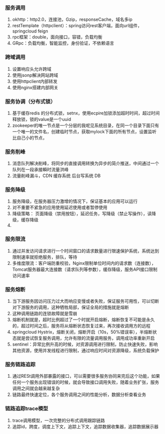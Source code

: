 ### 服务调用
1. okhttp：http2.0，连接池，Gzip，responseCache，域名多ip
2. restTemplate（httpclient）：spring访问rest客户端，面向url组件，springcloud feign
3. rpc框架：double，面向接口，容错，负载均衡
4. GRpc：负载均衡，智能监控，身份验证，不依赖语言

### 跨域调用
1. 设置响应头允许跨域
2. 使用jsonp解决网站跨域
3. 使用httpclient内部转发
4. 使用nginx搭建内部网关

### 服务协调（分布式锁）
1. 基于缓存redis 的分布式锁，setnx，使用ecpire加锁添加超时时间，超过时间释放锁，锁的value是一个uuid
2. zookeeper的唯一节点是一个分层的我呢见系统目录，在同一个目录下面只有一个唯一的文件名，创建临时节点，获取mylock下面的所有节点，设置监听比自己小的节点，

   
### 服务削峰
1. 消息队列解决削峰，将同步的直接调用转换为异步的简介推送，中间通过一个队列在一段承接瞬时流量洪峰
2. 流量削峰漏斗，CDN     缓存系统     后台写系统    DB

### 服务降级
1. 服务降级，在服务器压力激增的情况下，保证基本的应用可以运行
2. 对不重要不紧急的应用使用延迟使用或者暂停使用
3. 降级策略： 页面降级（禁用按钮），延迟任务，写降级（禁止写操作），读降级，缓存降级
4. 

### 服务限流
1. 通过并发访问请求进行一个时间窗口的请求数量进行限速保护系统，系统达到限制速率就拒绝服务，排队，等待
2. 多维度限流：客户端防重校验，Nginx限制单位时间内的请求数（连接数），Tomcat服务器最大连接数（请求队列等参数），缓存降级，服务API接口限制访问速率

### 服务熔断
1. 当下游服务因访问压力过大而响应变慢或者失败，保证服务可用性，可以切断对下游服务的调用，这种牺牲局部，保证全局的措施就是熔断
2. 这种调用链路的连锁故障就是雪崩
3. 熔断机制就是，超时比例超过了一个时就开启熔断，熔断恢复不可能是永久的，超过时间之后，服务将从熔断状态恢复过来，再次接收调用方的远程
4. springcloud Hystrix，熔断关闭，熔断开启（10s，50%错误率），半熔断状态就是尝试恢复服务调用，允许有限的流量调用服务，调用成功率重新开启
5. sentinel：异常比例升高的时候，对资源调用进行限制，防止快速失败，影响其他资源，使用并发线程进行限制，通过响应时间对资源降级，系统负载保护

### 服务链路追踪
1. 通过RESt调用外部暴露的接口，可以需要很多服务协同来完后这个功能，如果任何一个服务出现错误的时候，就会导致接口调用失败，随着业务扩张，服务调用之间就会越来越复杂
2. 链路最终快速定位，各个服务调用之间的性能分析，数据分析查看业务

### 链路追踪trace模型
1. trace调用模型，一次完整的分布式调用跟踪链路
2. 追踪id，跨度，调度上下文，追踪上下文，追踪数据收集器，追踪数据展示器
